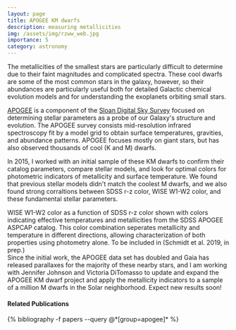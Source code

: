 ```yaml
---
layout: page
title: APOGEE KM dwarfs
description: measuring metallicities
img: /assets/img/rzww_web.jpg
importance: 5
category: astronomy
---
```


The metallicities of the smallest stars are particularly difficult to determine due to their faint magnitudes and complicated spectra. These cool dwarfs are some of the most common stars in the galaxy, however, so their abundances are particularly useful both for detailed Galactic chemical evolution models and for understanding the exoplanets orbiting small stars. 

[APOGEE](https://www.sdss.org/surveys/apogee-2/) is a component of the [Sloan Digital Sky Survey](https://www.sdss.org) focused on determining stellar parameters as a probe of our Galaxy's structure and evolution. The APOGEE survey consists mid-resolution infrared spectroscopy fit by a model grid to obtain surface temperatures, gravities, and abundance patterns. APOGEE focuses mostly on giant stars, but has also observed thousands of cool (K and M) dwarfs. 

In 2015, I worked with an initial sample of these KM dwarfs to confirm their catalog parameters, compare stellar models, and look for optimal colors for photometric indicators of metallicity and surface temperature. We found that previous stellar models didn't match the coolest M dwarfs, and we also found strong corraltions between SDSS r-z color, WISE W1-W2 color, and these fundamental stellar parameters.

<div class="img_row">
    <img class="col three left" src="{{ site.baseurl }}/assets/img/rzww.png" alt="" title=""/>
</div>
<div class="col three caption" style="float: right">
WISE W1-W2 color as a function of SDSS r-z color shown with colors indicating effective temperatures and metallicities from the SDSS APOGEE ASPCAP catalog. This color combination seperates metallicity and temperature in different directions, allowing characterization of both properties using photometry alone. To be included in (Schmidt et al. 2019, in prep.) 
</div>

Since the initial work, the APOGEE data set has doubled and Gaia has released parallaxes for the majority of these nearby stars, and I am working with Jennifer Johnson and Victoria DiTomasso to update and expand the APOGEE KM dwarf project and apply the metallicity indicators to a sample of a million M dwarfs in the Solar neighborhood. Expect new results soon!

#### Related Publications
<div class="publications">
{% bibliography -f papers --query @*[group=apogee]* %}
</div>